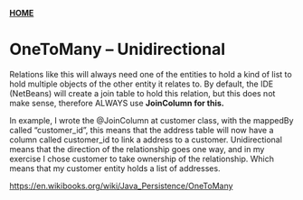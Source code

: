 [**HOME**](index.md)



# OneToMany – Unidirectional


Relations like this will always need one of the entities to hold a kind of list to hold multiple objects of the other entity it relates to. 
By default, the IDE (NetBeans) will create a join table to hold this relation, but this does not make sense, therefore ALWAYS use **JoinColumn for this.** 

In example, I wrote the @JoinColumn at customer class, with the mappedBy called “customer_id”, this means that the address table will now have a column called customer_id to link a address to a customer.
Unidirectional means that the direction of the relationship goes one way, and in my exercise I chose customer to take ownership of the relationship. Which means that my customer entity holds a list of addresses.


https://en.wikibooks.org/wiki/Java_Persistence/OneToMany
